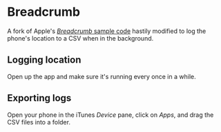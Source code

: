 # Breadcrumb

A fork of Apple's [*Breadcrumb* sample code](http://developer.apple.com/library/ios/#samplecode/Breadcrumb/Introduction/Intro.html) hastily modified to log the phone's location to a CSV when in the background.

## Logging location

Open up the app and make sure it's running every once in a while.

## Exporting logs

Open your phone in the iTunes *Device* pane, click on *Apps*, and drag the CSV files into a folder.
